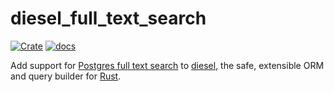 # diesel_full_text_search

[![Crate](https://meritbadge.herokuapp.com/diesel_full_text_search)](https://crates.io/crates/diesel_full_text_search)
[![docs](https://docs.rs/diesel_full_text_search/badge.svg)](https://docs.rs/diesel_full_text_search)

Add support for [Postgres full text search](https://www.postgresql.org/docs/current/textsearch.html)
to [diesel](https://diesel.rs/), the safe, extensible ORM and query builder for [Rust](https://www.rust-lang.org/).

